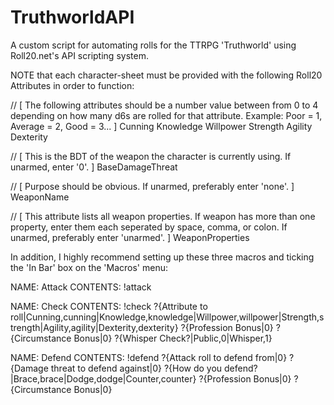 # TruthworldAPI
A custom script for automating rolls for the TTRPG 'Truthworld' using Roll20.net's API scripting system.



NOTE that each character-sheet must be provided with the following Roll20 Attributes in order to function:

// [ The following attributes should be a number value between from 0 to 4 depending on how many d6s are rolled for that attribute. Example: Poor = 1, Average = 2, Good = 3... ]
Cunning
Knowledge
Willpower
Strength
Agility
Dexterity

// [ This is the BDT of the weapon the character is currently using. If unarmed, enter '0'. ]
BaseDamageThreat

// [ Purpose should be obvious. If unarmed, preferably enter 'none'. ]
WeaponName

// [ This attribute lists all weapon properties. If weapon has more than one property, enter them each seperated by space, comma, or colon. If unarmed, preferably enter 'unarmed'. ]
WeaponProperties



In addition, I highly recommend setting up these three macros and ticking the 'In Bar' box on the 'Macros' menu:

NAME:       Attack
CONTENTS:   !attack

NAME:       Check
CONTENTS:   !check ?{Attribute to roll|Cunning,cunning|Knowledge,knowledge|Willpower,willpower|Strength,strength|Agility,agility|Dexterity,dexterity} ?{Profession Bonus|0} ?{Circumstance Bonus|0} ?{Whisper Check?|Public,0|Whisper,1}

NAME:       Defend
CONTENTS:   !defend ?{Attack roll to defend from|0} ?{Damage threat to defend against|0} ?{How do you defend?|Brace,brace|Dodge,dodge|Counter,counter} ?{Profession Bonus|0} ?{Circumstance Bonus|0}
